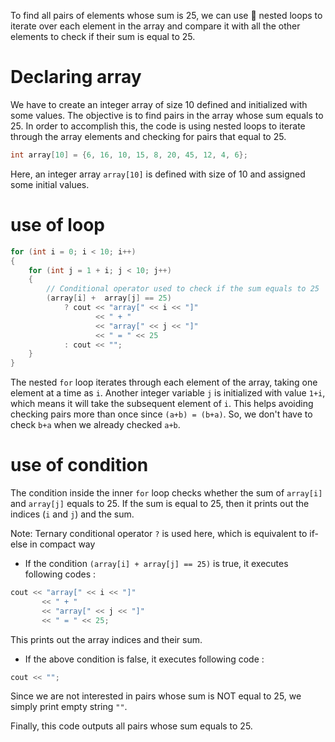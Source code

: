 To find all pairs of elements whose sum is 25, we can use 🧐 nested loops to iterate over each element in the array and compare it with all the other elements to check if their sum is equal to 25.

# Declaring array

We have to create an integer array of size 10 defined and initialized with some values. The objective is to find pairs in the array whose sum equals to 25. In order to accomplish this, the code is using nested loops to iterate through the array elements and checking for pairs that equal to 25.

```c++
int array[10] = {6, 16, 10, 15, 8, 20, 45, 12, 4, 6};
```

Here, an integer array `array[10]` is defined with size of 10 and assigned some initial values.

# use of loop

```c++
for (int i = 0; i < 10; i++)
{
    for (int j = 1 + i; j < 10; j++)
    {
        // Conditional operator used to check if the sum equals to 25
        (array[i] +  array[j] == 25)
            ? cout << "array[" << i << "]"
                   << " + "
                   << "array[" << j << "]"
                   << " = " << 25
            : cout << "";
    }
}
```

The nested `for` loop iterates through each element of the array, taking one element at a time as `i`. Another integer variable `j` is initialized with value `1+i`, which means it will take the subsequent element of `i`. This helps avoiding checking pairs more than once since `(a+b) = (b+a)`. So, we don't have to check `b+a` when we already checked `a+b`.

# use of condition

The condition inside the inner `for` loop checks whether the sum of `array[i]` and `array[j]` equals to 25. If the sum is equal to 25, then it prints out the indices (`i` and `j`) and the sum.

Note: Ternary conditional operator `?` is used here, which is equivalent to if-else in compact way

*   If the condition `(array[i] + array[j] == 25)` is true, it executes following codes :

```c++
cout << "array[" << i << "]"
       << " + "
       << "array[" << j << "]"
       << " = " << 25;
```

This prints out the array indices and their sum.

*   If the above condition is false, it executes following code :

```c++
cout << "";
```

Since we are not interested in pairs whose sum is NOT equal to 25, we simply print empty string `""`.

Finally, this code outputs all pairs whose sum equals to 25.